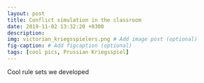 ```yaml
---
layout: post
title: Conflict simulation in the classroom
date: 2019-11-02 13:32:20 +0300
description: 
img: victorian_kriegsspielers.png # Add image post (optional)
fig-caption: # Add figcaption (optional)
tags: [cool pics, Prussian Kriegsspiel]
---
```

Cool rule sets we developed